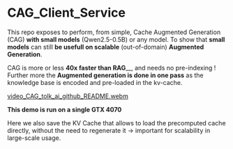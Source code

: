 # CAG_Client_Service

This repo exposes to perform, from simple, Cache Augmented Generation (CAG) **with small models** (Qwen2.5-0.5B) or any model.
To show that **small models** can still **be usefull on scalable** (out-of-domain) **Augmented Generation**.

CAG is more or less **40x faster than RAG**__, and needs no pre-indexing !
Further more the **Augmented generation is done in one pass** as the knowledge base is encoded and pre-loaded in the kv-cache.

[video_CAG_tolk_ai_github_README.webm](https://github.com/user-attachments/assets/353b0bfb-32dd-45fe-995a-22c97db9d050)

**This demo is run on a single GTX 4070**


Here we also save the KV Cache that allows to load the precomputed cache directly, without the need to regenerate it $\to$ important for scalability in large-scale usage.